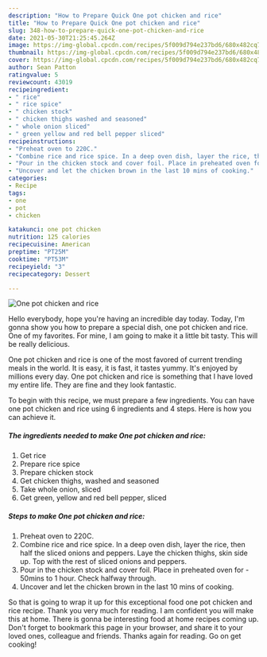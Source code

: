 ```yaml
---
description: "How to Prepare Quick One pot chicken and rice"
title: "How to Prepare Quick One pot chicken and rice"
slug: 348-how-to-prepare-quick-one-pot-chicken-and-rice
date: 2021-05-30T21:25:45.264Z
image: https://img-global.cpcdn.com/recipes/5f009d794e237bd6/680x482cq70/one-pot-chicken-and-rice-recipe-main-photo.jpg
thumbnail: https://img-global.cpcdn.com/recipes/5f009d794e237bd6/680x482cq70/one-pot-chicken-and-rice-recipe-main-photo.jpg
cover: https://img-global.cpcdn.com/recipes/5f009d794e237bd6/680x482cq70/one-pot-chicken-and-rice-recipe-main-photo.jpg
author: Sean Patton
ratingvalue: 5
reviewcount: 43019
recipeingredient:
- " rice"
- " rice spice"
- " chicken stock"
- " chicken thighs washed and seasoned"
- " whole onion sliced"
- " green yellow and red bell pepper sliced"
recipeinstructions:
- "Preheat oven to 220C."
- "Combine rice and rice spice. In a deep oven dish, layer the rice, then half the sliced onions and peppers. Laye the chicken thighs, skin side up. Top with the rest of sliced onions and peppers."
- "Pour in the chicken stock and cover foil. Place in preheated oven for   50mins to 1 hour. Check halfway through."
- "Uncover and let the chicken brown in the last 10 mins of cooking."
categories:
- Recipe
tags:
- one
- pot
- chicken

katakunci: one pot chicken 
nutrition: 125 calories
recipecuisine: American
preptime: "PT25M"
cooktime: "PT53M"
recipeyield: "3"
recipecategory: Dessert

---
```



![One pot chicken and rice](https://img-global.cpcdn.com/recipes/5f009d794e237bd6/680x482cq70/one-pot-chicken-and-rice-recipe-main-photo.jpg)

Hello everybody, hope you're having an incredible day today. Today, I'm gonna show you how to prepare a special dish, one pot chicken and rice. One of my favorites. For mine, I am going to make it a little bit tasty. This will be really delicious.



One pot chicken and rice is one of the most favored of current trending meals in the world. It is easy, it is fast, it tastes yummy. It's enjoyed by millions every day. One pot chicken and rice is something that I have loved my entire life. They are fine and they look fantastic.


To begin with this recipe, we must prepare a few ingredients. You can have one pot chicken and rice using 6 ingredients and 4 steps. Here is how you can achieve it.

<!--inarticleads1-->

##### The ingredients needed to make One pot chicken and rice:

1. Get  rice
1. Prepare  rice spice
1. Prepare  chicken stock
1. Get  chicken thighs, washed and seasoned
1. Take  whole onion, sliced
1. Get  green, yellow and red bell pepper, sliced




<!--inarticleads2-->

##### Steps to make One pot chicken and rice:

1. Preheat oven to 220C.
1. Combine rice and rice spice. In a deep oven dish, layer the rice, then half the sliced onions and peppers. Laye the chicken thighs, skin side up. Top with the rest of sliced onions and peppers.
1. Pour in the chicken stock and cover foil. Place in preheated oven for  -  50mins to 1 hour. Check halfway through.
1. Uncover and let the chicken brown in the last 10 mins of cooking.




So that is going to wrap it up for this exceptional food one pot chicken and rice recipe. Thank you very much for reading. I am confident you will make this at home. There is gonna be interesting food at home recipes coming up. Don't forget to bookmark this page in your browser, and share it to your loved ones, colleague and friends. Thanks again for reading. Go on get cooking!
